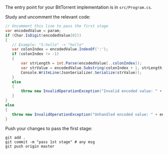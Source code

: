 The entry point for your BitTorrent implementation is in `src/Program.cs`.

Study and uncomment the relevant code: 

```csharp
// Uncomment this line to pass the first stage
var encodedValue = param;
if (Char.IsDigit(encodedValue[0]))
{
   // Example: "5:hello" -> "hello"
   var colonIndex = encodedValue.IndexOf(':');
   if (colonIndex != -1)
   {
       var strLength = int.Parse(encodedValue[..colonIndex]);
       var strValue = encodedValue.Substring(colonIndex + 1, strLength);
       Console.WriteLine(JsonSerializer.Serialize(strValue));
   }
   else
   {
       throw new InvalidOperationException("Invalid encoded value: " + encodedValue);
   }
}
else
{
   throw new InvalidOperationException("Unhandled encoded value: " + encodedValue);
}
```

Push your changes to pass the first stage:

```
git add .
git commit -m "pass 1st stage" # any msg
git push origin master
```
